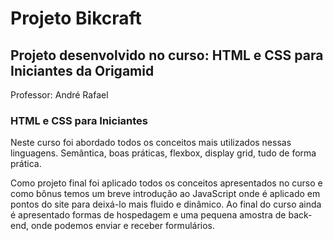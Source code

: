 # Projeto Bikcraft 
## Projeto desenvolvido no curso: HTML e CSS para Iniciantes da Origamid
Professor: André Rafael

### HTML e CSS para Iniciantes
Neste curso foi abordado todos os conceitos mais utilizados nessas linguagens. Semântica, boas práticas, flexbox, display grid, tudo de forma prática.

Como projeto final foi aplicado todos os conceitos apresentados no curso e como bônus temos um breve introdução ao JavaScript onde é aplicado em pontos do site para deixá-lo mais fluido e dinâmico.
Ao final do curso ainda é apresentado formas de hospedagem e uma pequena amostra de back-end, onde podemos enviar e receber formulários.
